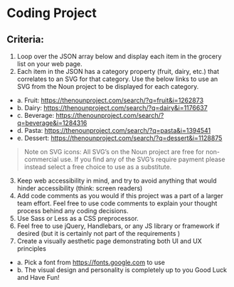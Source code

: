 # Coding Project

## Criteria:
1) Loop over the JSON array below and display each item in the grocery list on your web page.
2) Each item in the JSON has a category property (fruit, dairy, etc.) that correlates to an SVG for
that category. Use the below links to use an SVG from the Noun project to be displayed for each
category.
* a. Fruit: https://thenounproject.com/search/?q=fruit&i=1262873
* b. Dairy: https://thenounproject.com/search/?q=dairy&i=1176637
* c. Beverage: https://thenounproject.com/search/?q=beverage&i=1284316
* d. Pasta: https://thenounproject.com/search/?q=pasta&i=1394541
* e. Dessert: https://thenounproject.com/search/?q=dessert&i=1128875
>Note on SVG icons: All SVG’s on the Noun project are free for non-commercial use. If you find
any of the SVG’s require payment please instead select a free choice to use as a substitute.
3) Keep web accessibility in mind, and try to avoid anything that would hinder accessibility (think:
screen readers)
4) Add code comments as you would if this project was a part of a larger team effort. Feel free to
use code comments to explain your thought process behind any coding decisions.
5) Use Sass or Less as a CSS preprocessor.
6) Feel free to use jQuery, Handlebars, or any JS library or framework if desired (but it is certainly
not part of the requirements )
7) Create a visually aesthetic page demonstrating both UI and UX principles
* a. Pick a font from https://fonts.google.com to use
* b. The visual design and personality is completely up to you
Good Luck and Have Fun!
